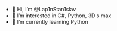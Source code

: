 - 👋 Hi, I’m @Lap1nStan1slav
- 👀 I’m interested in C#, Python, 3D s max
- 🌱 I’m currently learning Python
